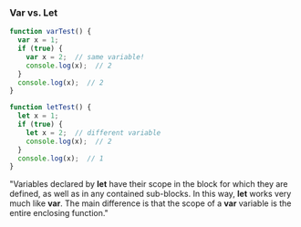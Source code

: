 ### Var vs. Let

```javascript
function varTest() {
  var x = 1;
  if (true) {
    var x = 2;  // same variable!
    console.log(x);  // 2
  }
  console.log(x);  // 2
}

function letTest() {
  let x = 1;
  if (true) {
    let x = 2;  // different variable
    console.log(x);  // 2
  }
  console.log(x);  // 1
}
```

"Variables declared by **let** have their scope in the block for which they are defined, as well as in any contained sub-blocks. In this way, **let** works very much like **var**. The main difference is that the scope of a **var** variable is the entire enclosing function."